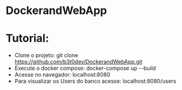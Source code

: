 # DockerandWebApp

# Tutorial:

- Clone o projeto: git clone https://github.com/b3t0dev/DockerandWebApp.git
- Execute o docker compose: docker-compose up --build
- Acesse no navegador: localhost:8080
- Para visualizar os Users do banco acesse: localhost:8080/users
